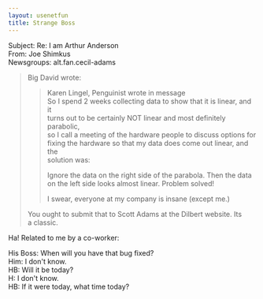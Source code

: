 ```yaml
---   
layout: usenetfun   
title: Strange Boss   
---   
```

   
   
 Subject: Re: I am Arthur Anderson   
From: Joe Shimkus   
Newsgroups: alt.fan.cecil-adams   
   
> Big David wrote:   
>> Karen Lingel, Penguinist wrote in message   
>> So I spend 2 weeks collecting data to show that it is linear, and it   
>> turns out to be certainly NOT linear and most definitely parabolic,   
>> so I call a meeting of the hardware people to discuss options for   
>> fixing the hardware so that my data does come out linear, and the   
>> solution was:   
>>   
>> Ignore the data on the right side of the parabola. Then the data   
>> on the left side looks almost linear. Problem solved!   
>>   
>> I swear, everyone at my company is insane (except me.)   
>   
> You ought to submit that to Scott Adams at the Dilbert website. Its   
> a classic.   
   
Ha! Related to me by a co-worker:   
   
His Boss: When will you have that bug fixed?   
Him: I don't know.   
HB: Will it be today?   
H: I don't know.   
HB: If it were today, what time today?   
   
   
   
